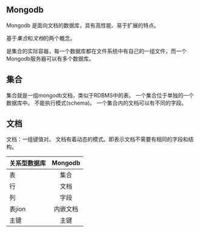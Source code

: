 ## Mongodb 

Mongodb 是面向文档的数据库，具有高性能、易于扩展的特点。  

基于*集合*和*文档*的两个概念。

是集合的实际容器，每一个数据库都在文件系统中有自己的一组文件，而一个Mongodb服务器可以有多个数据库。

## 集合

集合就是一组mongodb文档，类似于RDBMS中的表。
一个集合位于单独的一个数据库中。
不能执行模式(schema)。
一个集合内的文档可以有不同的字段。

## 文档

文档：一组键值对。
文档有着动态的模式。即表示文档不需要有相同的字段和结构。

| 关系型数据库  |  Mongodb      |
| ------------- |:-------------:|
|       表      |    集合       |
|       行      |    文档       |
|       列      |    字段       |
|       表jion  |    内嵌文档   |
|       主键    |    主键       |
